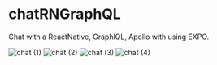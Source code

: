 # chatRNGraphQL
Chat with a ReactNative, GraphlQL, Apollo with using EXPO. 

![chat (1)](https://user-images.githubusercontent.com/25160664/110238432-e6665500-7f41-11eb-99db-d14ec8f79bce.jpg)
![chat (2)](https://user-images.githubusercontent.com/25160664/110238434-e7978200-7f41-11eb-97ae-fbf3419d48e5.jpg)
![chat (3)](https://user-images.githubusercontent.com/25160664/110238435-e8c8af00-7f41-11eb-8382-93a8c921c37f.jpg)
![chat (4)](https://user-images.githubusercontent.com/25160664/110238439-e9614580-7f41-11eb-8361-b8ac5e140a1f.jpg)

